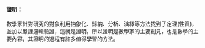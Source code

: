 #### 證明：

數學家針對研究的對象利用抽象化、歸納、分析、演繹等方法找到了定理\(性質\)，並加以嚴謹邏輯驗證，這就是證明。所以證明是數學家的主要創見，也是數學的主要內容，其證明的過程有許多值得學習的方法。

